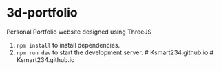# 3d-portfolio
Personal Portfolio website designed using ThreeJS

1. `npm install` to install dependencies.  
2. `npm run dev` to start the development server.
#   K s m a r t 2 3 4 . g i t h u b . i o  
 #   K s m a r t 2 3 4 . g i t h u b . i o  
 